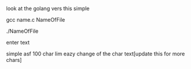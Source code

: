 look at the golang vers this simple

gcc name.c NameOfFile

./NameOfFile 

enter text 

simple asf 100 char lim eazy change of the char text[update this for more chars] 
